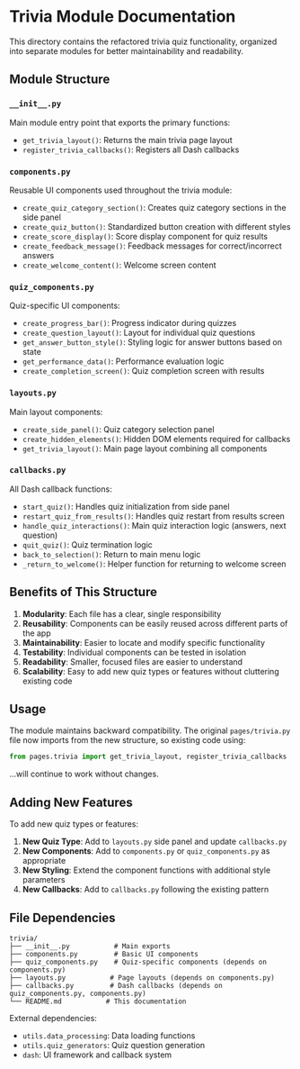 # Trivia Module Documentation

This directory contains the refactored trivia quiz functionality, organized into separate modules for better maintainability and readability.

## Module Structure

### `__init__.py`
Main module entry point that exports the primary functions:
- `get_trivia_layout()`: Returns the main trivia page layout
- `register_trivia_callbacks()`: Registers all Dash callbacks

### `components.py`
Reusable UI components used throughout the trivia module:
- `create_quiz_category_section()`: Creates quiz category sections in the side panel
- `create_quiz_button()`: Standardized button creation with different styles
- `create_score_display()`: Score display component for quiz results
- `create_feedback_message()`: Feedback messages for correct/incorrect answers
- `create_welcome_content()`: Welcome screen content

### `quiz_components.py`
Quiz-specific UI components:
- `create_progress_bar()`: Progress indicator during quizzes
- `create_question_layout()`: Layout for individual quiz questions
- `get_answer_button_style()`: Styling logic for answer buttons based on state
- `get_performance_data()`: Performance evaluation logic
- `create_completion_screen()`: Quiz completion screen with results

### `layouts.py`
Main layout components:
- `create_side_panel()`: Quiz category selection panel
- `create_hidden_elements()`: Hidden DOM elements required for callbacks
- `get_trivia_layout()`: Main page layout combining all components

### `callbacks.py`
All Dash callback functions:
- `start_quiz()`: Handles quiz initialization from side panel
- `restart_quiz_from_results()`: Handles quiz restart from results screen
- `handle_quiz_interactions()`: Main quiz interaction logic (answers, next question)
- `quit_quiz()`: Quiz termination logic
- `back_to_selection()`: Return to main menu logic
- `_return_to_welcome()`: Helper function for returning to welcome screen

## Benefits of This Structure

1. **Modularity**: Each file has a clear, single responsibility
2. **Reusability**: Components can be easily reused across different parts of the app
3. **Maintainability**: Easier to locate and modify specific functionality
4. **Testability**: Individual components can be tested in isolation
5. **Readability**: Smaller, focused files are easier to understand
6. **Scalability**: Easy to add new quiz types or features without cluttering existing code

## Usage

The module maintains backward compatibility. The original `pages/trivia.py` file now imports from the new structure, so existing code using:

```python
from pages.trivia import get_trivia_layout, register_trivia_callbacks
```

...will continue to work without changes.

## Adding New Features

To add new quiz types or features:

1. **New Quiz Type**: Add to `layouts.py` side panel and update `callbacks.py`
2. **New Components**: Add to `components.py` or `quiz_components.py` as appropriate
3. **New Styling**: Extend the component functions with additional style parameters
4. **New Callbacks**: Add to `callbacks.py` following the existing pattern

## File Dependencies

```
trivia/
├── __init__.py           # Main exports
├── components.py         # Basic UI components
├── quiz_components.py    # Quiz-specific components (depends on components.py)
├── layouts.py           # Page layouts (depends on components.py)
├── callbacks.py         # Dash callbacks (depends on quiz_components.py, components.py)
└── README.md           # This documentation
```

External dependencies:
- `utils.data_processing`: Data loading functions
- `utils.quiz_generators`: Quiz question generation
- `dash`: UI framework and callback system
